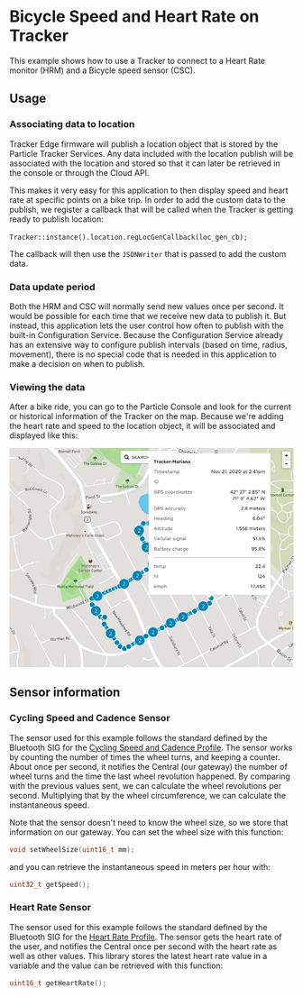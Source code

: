# Bicycle Speed and Heart Rate on Tracker

This example shows how to use a Tracker to connect to a Heart Rate monitor (HRM) and a Bicycle speed sensor (CSC).

## Usage

### Associating data to location

Tracker Edge firmware will publish a location object that is stored by the Particle Tracker Services. Any data
included with the location publish will be associated with the location and stored so that it can later be
retrieved in the console or through the Cloud API.

This makes it very easy for this application to then display speed and heart rate at specific points on a bike
trip. In order to add the custom data to the publish, we register a callback that will be called when the
Tracker is getting ready to publish location:

`Tracker::instance().location.regLocGenCallback(loc_gen_cb);`

The callback will then use the `JSONWriter` that is passed to add the custom data.

### Data update period

Both the HRM and CSC will normally send new values once per second. It would be possible for each time 
that we receive new data to publish it. But instead, this application lets the user control how often
to publish with the built-in Configuration Service. Because the Configuration Service already has
an extensive way to configure publish intervals (based on time, radius, movement), there is no special
code that is needed in this application to make a decision on when to publish.

### Viewing the data

After a bike ride, you can go to the Particle Console and look for the current or historical information
of the Tracker on the map. Because we're adding the heart rate and speed to the location object, it will
be associated and displayed like this:

![Console Map View](map.png)

## Sensor information

### Cycling Speed and Cadence Sensor

The sensor used for this example follows the standard defined by the Bluetooth SIG for the 
[Cycling Speed and Cadence Profile](https://www.bluetooth.org/docman/handlers/downloaddoc.ashx?doc_id=261449).
The sensor works by counting the number of times the wheel turns, and keeping a counter. About once per
second, it notifies the Central (our gateway) the number of wheel turns and the time the last wheel 
revolution happened. By comparing with the previous values sent, we can calculate the wheel revolutions
per second. Multiplying that by the wheel circumference, we can calculate the instantaneous speed.

Note that the sensor doesn't need to know the wheel size, so we store that information on our gateway.
You can set the wheel size with this function:

```c++
void setWheelSize(uint16_t mm);
```

and you can retrieve the instantaneous speed in meters per hour with:

```c++
uint32_t getSpeed();
```

### Heart Rate Sensor

The sensor used for this example follows the standard defined by the Bluetooth SIG for the 
[Heart Rate Profile](https://www.bluetooth.org/docman/handlers/downloaddoc.ashx?doc_id=239865).
The sensor gets the heart rate of the user, and notifies the Central once per second with the
heart rate as well as other values. This library stores the latest heart rate value in a variable
and the value can be retrieved with this function:

```c++
uint16_t getHeartRate();
```